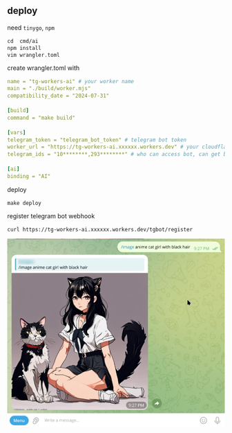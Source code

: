 #

## deploy
 
need `tinygo`, `npm`

```shell
cd  cmd/ai
npm install
vim wrangler.toml
```

create wrangler.toml with

```yaml
name = "tg-workers-ai" # your worker name
main = "./build/worker.mjs"
compatibility_date = "2024-07-31"

[build]
command = "make build"

[vars]
telegram_token = "telegram_bot_token" # telegram bot token
worker_url = "https://tg-workers-ai.xxxxxx.workers.dev" # your cloudflare worker url
telegram_ids = "10********,293********" # who can access bot, can get by /user_id command, separated by comma

[ai]
binding = "AI"
```

deploy

```shell
make deploy
```

register telegram bot webhook

```shell
curl https://tg-workers-ai.xxxxxx.workers.dev/tgbot/register
```

![image](https://raw.githubusercontent.com/Asutorufa/telegram-workers-ai/main/assets/screenshot.png)
